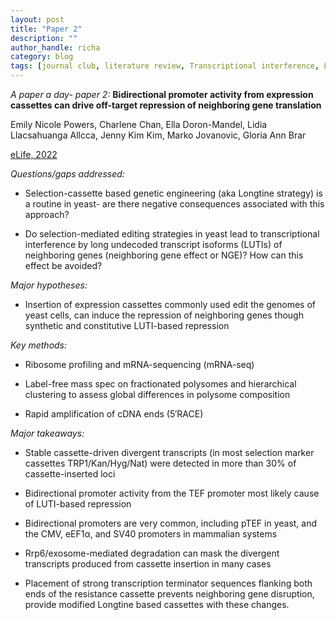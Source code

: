 ```yaml
---
layout: post
title: "Paper 2"
description: ""
author_handle: richa
category: blog
tags: [journal club, literature review, Transcriptional interference, LUTI, yeast, NGE, Ribosome profiling, mRNA-seq, LFQ proteomics, transcription terminator sequence, RACE, Bidirectional promoters]
---
```

*A paper a day- paper 2:*
 **Bidirectional promoter activity from expression cassettes can drive off-target repression of neighboring gene translation**

Emily Nicole Powers, Charlene Chan, Ella Doron-Mandel, Lidia Llacsahuanga Allcca, Jenny Kim Kim, Marko Jovanovic, Gloria Ann Brar

[eLife, 2022](https://elifesciences.org/articles/81086)

*Questions/gaps addressed:* 

- Selection-cassette based genetic engineering (aka Longtine strategy) is a routine in yeast- are there negative consequences associated with this approach?

- Do selection-mediated editing strategies in yeast lead to transcriptional interference by long undecoded transcript isoforms (LUTIs) of neighboring genes (neighboring gene effect or NGE)? How can this effect be avoided?

*Major hypotheses:*

- Insertion of expression cassettes commonly used edit the genomes of yeast cells, can induce the repression of neighboring genes though synthetic and constitutive LUTI-based repression

*Key methods:* 

- Ribosome profiling and mRNA-sequencing (mRNA-seq)

- Label-free mass spec on fractionated polysomes and hierarchical clustering to assess global differences in polysome composition

- Rapid amplification of cDNA ends (5′RACE)

*Major takeaways:*

- Stable cassette-driven divergent transcripts (in most selection marker cassettes TRP1/Kan/Hyg/Nat) were detected in more than 30% of cassette-inserted loci

- Bidirectional promoter activity from the TEF promoter most likely cause of LUTI-based repression​

- Bidirectional promoters are very common, including pTEF in yeast, and the CMV, eEF1α, and SV40 promoters in mammalian systems

- Rrp6/exosome-mediated degradation can mask the divergent transcripts produced from cassette insertion in many cases​

- Placement of strong transcription terminator sequences flanking both ends of the resistance cassette prevents neighboring gene disruption​, provide modified Longtine based cassettes with these changes. 





 



